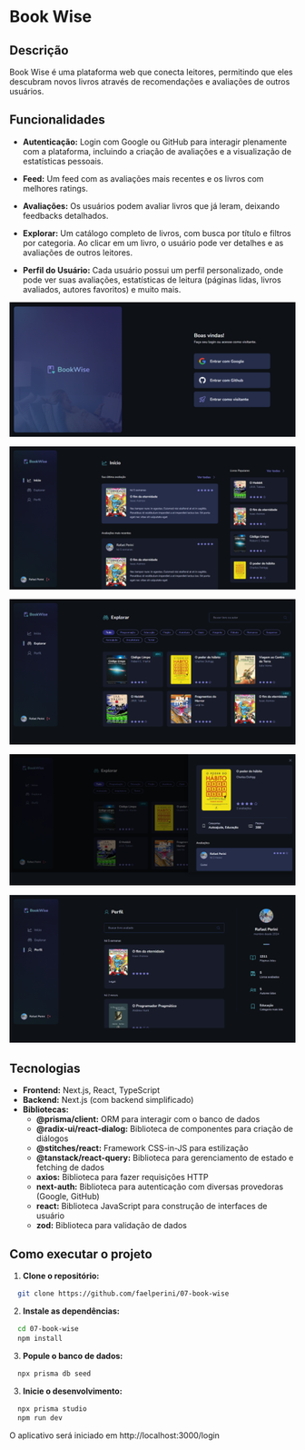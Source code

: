 # Book Wise

## Descrição

Book Wise é uma plataforma web que conecta leitores, permitindo que eles descubram novos livros através de recomendações e avaliações de outros usuários. 

## Funcionalidades

* **Autenticação:** Login com Google ou GitHub para interagir plenamente com a plataforma, incluindo a criação de avaliações e a visualização de estatísticas pessoais.

* **Feed:** Um feed com as avaliações mais recentes e os livros com melhores ratings.

* **Avaliações:** Os usuários podem avaliar livros que já leram, deixando feedbacks detalhados.

* **Explorar:** Um catálogo completo de livros, com busca por título e filtros por categoria. Ao clicar em um livro, o usuário pode ver detalhes e as avaliações de outros leitores.

* **Perfil do Usuário:** Cada usuário possui um perfil personalizado, onde pode ver suas avaliações, estatísticas de leitura (páginas lidas, livros avaliados, autores favoritos) e muito mais.



![Tela inicial do aplicativo](public/book-wise-1.png)

![Tela inicial do aplicativo](public/book-wise-2.png)

![Tela inicial do aplicativo](public/book-wise-3.png)

![Tela inicial do aplicativo](public/book-wise-4.png)

![Tela inicial do aplicativo](public/book-wise-5.png)


## Tecnologias

* **Frontend:** Next.js, React, TypeScript
* **Backend:** Next.js (com backend simplificado)
* **Bibliotecas:**
  * **@prisma/client:** ORM para interagir com o banco de dados
  * **@radix-ui/react-dialog:** Biblioteca de componentes para criação de diálogos
  * **@stitches/react:** Framework CSS-in-JS para estilização
  * **@tanstack/react-query:** Biblioteca para gerenciamento de estado e fetching de dados
  * **axios:** Biblioteca para fazer requisições HTTP
  * **next-auth:** Biblioteca para autenticação com diversas provedoras (Google, GitHub)
  * **react:** Biblioteca JavaScript para construção de interfaces de usuário
  * **zod:** Biblioteca para validação de dados


## Como executar o projeto

1. **Clone o repositório:**
  ```bash
    git clone https://github.com/faelperini/07-book-wise
  ```

2. **Instale as dependências:**
  ```bash
    cd 07-book-wise
    npm install
  ```

3. **Popule o banco de dados:**
  ```bash
    npx prisma db seed
  ```

3. **Inicie o desenvolvimento:**
  ```bash
    npx prisma studio
    npm run dev
  ```

O aplicativo será iniciado em http://localhost:3000/login

